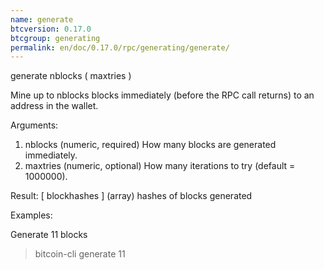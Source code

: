 ```yaml
---
name: generate
btcversion: 0.17.0
btcgroup: generating
permalink: en/doc/0.17.0/rpc/generating/generate/
---
```


generate nblocks ( maxtries )

Mine up to nblocks blocks immediately (before the RPC call returns) to an address in the wallet.

Arguments:
1. nblocks      (numeric, required) How many blocks are generated immediately.
2. maxtries     (numeric, optional) How many iterations to try (default = 1000000).

Result:
[ blockhashes ]     (array) hashes of blocks generated

Examples:

Generate 11 blocks
> bitcoin-cli generate 11


